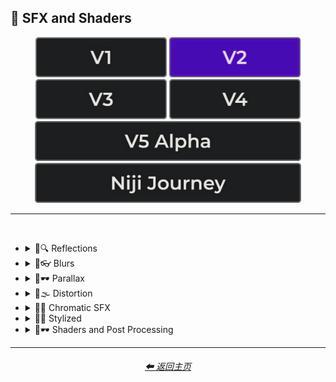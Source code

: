 <h2>🌈 SFX and Shaders</h2>

<div align="center">

[<img src="/Images/Repo_Parts/Buttons/Version_Buttons/button_version_V1_inactive.webp?raw=true" alt="MidJourney V1" height="64" />](/Pages/MJ_V1/Style_Pages/Sphere/SFX_and_Shaders.md)
[<img src="/Images/Repo_Parts/Buttons/Version_Buttons/button_version_V2_active.webp?raw=true" alt="MidJourney V2" height="64" />](/Pages/MJ_V2/Style_Pages/Sphere/SFX_and_Shaders.md)
[<img src="/Images/Repo_Parts/Buttons/Version_Buttons/button_version_V3_inactive.webp?raw=true" alt="MidJourney V3" height="64" />](/Pages/MJ_V3/Style_Pages/Sphere/SFX_and_Shaders.md)
[<img src="/Images/Repo_Parts/Buttons/Version_Buttons/button_version_V4_inactive.webp?raw=true" alt="MidJourney V4" height="64" />](/Pages/MJ_V4/Style_Pages/Just_The_Style/SFX_and_Shaders.md)
<br>
[<img src="/Images/Repo_Parts/Buttons/Version_Buttons/button_version_V5_Alpha_inactive_half.webp?raw=true" alt="MidJourney V5" height="64" />](/Pages/MJ_V5/Style_Pages/Just_The_Style/SFX_and_Shaders.md)
[<img src="/Images/Repo_Parts/Buttons/Version_Buttons/button_version_niji_inactive_half.webp?raw=true" alt="Niji Journey" height="64" />](/Pages/Niji_Journey/Style_Pages/SFX_and_Shaders.md)


</div>

<hr>
<br>


- <details><summary>🌈🔍 Reflections</summary><p><div align="center">

    | Ray Tracing Reflections | Lumen Reflections | Screen Space Reflections |
    | :-: | :-: | :-: |
    | <img src="/Images/MJ_V2/MidJourney_Styles_(sphere)/sphere_RayTracingReflections.webp?raw=true" width="256" /> | <img src="/Images/MJ_V2/MidJourney_Styles_(sphere)/sphere_LumenReflections.webp?raw=true" width="256" /> | <img src="/Images/MJ_V2/MidJourney_Styles_(sphere)/sphere_ScreenSpaceReflections.webp?raw=true" width="256" /> |
    
    <br>
    
    | Diffraction Grading |
    | :-: |
    | <img src="/Images/MJ_V2/MidJourney_Styles_(sphere)/sphere_DiffractionGrading.webp?raw=true" width="256" /> |

    <br>

    | Reflection in a Puddle | Water Reflection |
    | :-: | :-: |
    | <img src="/Images/MJ_V2/MidJourney_Styles_(sphere)/Wave_10/sphere_Reflection_in_a_puddle.webp?raw=true" width="256" /> | <img src="/Images/MJ_V2/MidJourney_Styles_(sphere)/Wave_10/sphere_Water_Reflection.webp?raw=true" width="256" /> |

    </div></p></details>



- <details><summary>🌈👓 Blurs</summary><p><div align="center">

    | Blur | Blurred |
    | :-: | :-: |
    | <img src="/Images/MJ_V2/MidJourney_Styles_(sphere)/Wave_13/sphere_Blur.webp?raw=true" width="256" /> | <img src="/Images/MJ_V2/MidJourney_Styles_(sphere)/Wave_13/sphere_Blurred.webp?raw=true" width="256" /> |

    <br>

    | Blurry | Blur Effect | Tilt Blur |
    | :-: | :-: | :-: |
    | <img src="/Images/MJ_V2/MidJourney_Styles_(sphere)/sphere_Blurry.webp?raw=true" width="256" /> | <img src="/Images/MJ_V2/MidJourney_Styles_(sphere)/sphere_blureffect.webp?raw=true" width="256" /> | <img src="/Images/MJ_V2/MidJourney_Styles_(sphere)/sphere_tiltblur.webp?raw=true" width="256" /> |

    <br>

    | Surface-Blur | Radial-Blur | Gaussian-Blur |
    | :-: | :-: | :-: |
    | <img src="/Images/MJ_V2/MidJourney_Styles_(sphere)/sphere_Surface-Blur.webp?raw=true" width="256" /> | <img src="/Images/MJ_V2/MidJourney_Styles_(sphere)/sphere_Radial-Blur.webp?raw=true" width="256" /> | <img src="/Images/MJ_V2/MidJourney_Styles_(sphere)/sphere_Gaussian-Blur.webp?raw=true" width="256" /> |

    <br>

    | Motion | Motion-Blur | Drifting |
    | :-: | :-: | :-: |
    | <img src="/Images/MJ_V2/MidJourney_Styles_(sphere)/Wave_13/sphere_Motion.webp?raw=true" width="256" /> | <img src="/Images/MJ_V2/MidJourney_Styles_(sphere)/sphere_Motion-Blur.webp?raw=true" width="256" /> | <img src="/Images/MJ_V2/MidJourney_Styles_(sphere)/Wave_14/sphere_Drifting.webp?raw=true" width="256" /> |

    <br>

    | Field-Blur |
    | :-: |
    | <img src="/Images/MJ_V2/MidJourney_Styles_(sphere)/sphere_Field-Blur.webp?raw=true" width="256" /> |

    </div></p></details>


- <details><summary>🌈🕶 Parallax</summary><p><div align="center">

    | Parallax |
    | :-: |
    | <img src="/Images/MJ_V2/MidJourney_Styles_(sphere)/sphere_Parallax.webp?raw=true" width="256" /> |
    
    <br>
    
    | Anaglyph |
    | :-: |
    | <img src="/Images/MJ_V2/MidJourney_Styles_(sphere)/sphere_Anaglyph.webp?raw=true" width="256" /> |
    
    <br>
    
    | Multiscopy | Autostereoscopy | Stereoscopy |
    | :-: | :-: | :-: |
    | <img src="/Images/MJ_V2/MidJourney_Styles_(sphere)/sphere_Multiscopy.webp?raw=true" width="256" /> | <img src="/Images/MJ_V2/MidJourney_Styles_(sphere)/sphere_Autostereoscopy.webp?raw=true" width="256" /> | <img src="/Images/MJ_V2/MidJourney_Styles_(sphere)/sphere_Stereoscopy.webp?raw=true" width="256" /> |
    
    </div></p></details>


- <details><summary>🌈🌫 Distortion</summary><p><div align="center">

    | Distortion | Phase Distortion |
    | :-: | :-: |
    | <img src="/Images/MJ_V2/MidJourney_Styles_(sphere)/sphere_distortion.webp?raw=true" width="256" /> | <img src="/Images/MJ_V2/MidJourney_Styles_(sphere)/sphere_Phase_Distortion.webp?raw=true" width="256" /> |

    <br>
    
    | Barrel Distortion | Radial Distortion |
    | :-: | :-: |
    | <img src="/Images/MJ_V2/MidJourney_Styles_(sphere)/sphere_Barrel_Distortion.webp?raw=true" width="256" /> | <img src="/Images/MJ_V2/MidJourney_Styles_(sphere)/sphere_Radial_Distortion.webp?raw=true" width="256" /> |
    
    <br>
    
    | Amplitude Distortion | Harmonic Distortion | Frequency Response Distortion |
    | :-: | :-: | :-: |
    | <img src="/Images/MJ_V2/MidJourney_Styles_(sphere)/sphere_Amplitude_Distortion.webp?raw=true" width="256" /> | <img src="/Images/MJ_V2/MidJourney_Styles_(sphere)/sphere_Harmonic_Distortion.webp?raw=true" width="256" /> | <img src="/Images/MJ_V2/MidJourney_Styles_(sphere)/sphere_Frequency_Response_Distortion.webp?raw=true" width="256" /> |
    
    <br>
    
    | Group Delay Distortion | Pincushion Distortion | Mustache Distortion |
    | :-: | :-: | :-: |
    | <img src="/Images/MJ_V2/MidJourney_Styles_(sphere)/sphere_Group_Delay_Distortion.webp?raw=true" width="256" /> | <img src="/Images/MJ_V2/MidJourney_Styles_(sphere)/sphere_Pincushion_Distortion.webp?raw=true" width="256" /> | <img src="/Images/MJ_V2/MidJourney_Styles_(sphere)/sphere_Mustache_Distortion.webp?raw=true" width="256" /> |

    <br>

    | Morph | Morphing |
    | :-: | :-: |
    | <img src="/Images/MJ_V2/MidJourney_Styles_(sphere)/sphere_Morph.webp?raw=true" width="256" /> | <img src="/Images/MJ_V2/MidJourney_Styles_(sphere)/sphere_Morphing.webp?raw=true" width="256" /> |
    
    <br>
    
    | Interlace | Interlaced |
    | :-: | :-: |
    | <img src="/Images/MJ_V2/MidJourney_Styles_(sphere)/sphere_Interlace.webp?raw=true" width="256" /> | <img src="/Images/MJ_V2/MidJourney_Styles_(sphere)/sphere_interlaced.webp?raw=true" width="256" /> |

    <br>

    | Lenticular | Continuous Droste | Tornadic |
    | :-: | :-: | :-: |
    | <img src="/Images/MJ_V2/MidJourney_Styles_(sphere)/sphere_Lenticular.webp?raw=true" width="256" /> | <img src="/Images/MJ_V2/MidJourney_Styles_(sphere)/sphere_ContinuousDroste.webp?raw=true" width="256" /> | <img src="/Images/MJ_V2/MidJourney_Styles_(sphere)/sphere_Tornadic.webp?raw=true" width="256" /> |
    
    </div></p></details>


- <details><summary>🌈🎨 Chromatic SFX</summary><p><div align="center">

    | Chromatic Aberration | RGB Displacement | Spherical Aberration |
    | :-: | :-: | :-: |
    | <img src="/Images/MJ_V2/MidJourney_Styles_(sphere)/sphere_chromaticaberration.webp?raw=true" width="256" /> | <img src="/Images/MJ_V2/MidJourney_Styles_(sphere)/sphere_RGBDisplacement.webp?raw=true" width="256" /> | <img src="/Images/MJ_V2/MidJourney_Styles_(sphere)/sphere_Spherical_Aberration.webp?raw=true" width="256" /> |

    <br>

    | Harris Shutter |
    | :-: |
    | <img src="/Images/MJ_V2/MidJourney_Styles_(sphere)/sphere_Harris_Shutter.webp?raw=true" width="256" /> |
    
    </div></p></details>


- <details><summary>🌈💫 Stylized</summary><p><div align="center">
    
    | Scan Lines | Edge Detection |
    | :-: | :-: |
    | <img src="/Images/MJ_V2/MidJourney_Styles_(sphere)/sphere_scanlines.webp?raw=true" width="256" /> | <img src="/Images/MJ_V2/MidJourney_Styles_(sphere)/sphere_edgedetection.webp?raw=true" width="256" /> |

    <br>

    | Posterization | Quantization |
    | :-: | :-: |
    | <img src="/Images/MJ_V2/MidJourney_Styles_(sphere)/sphere_posterization.webp?raw=true" width="256" /> | <img src="/Images/MJ_V2/MidJourney_Styles_(sphere)/sphere_Quantization.webp?raw=true" width="256" /> |

    <br>
    
    | Sobel Operator | Convolution Matrix |
    | :-: | :-: |
    | <img src="/Images/MJ_V2/MidJourney_Styles_(sphere)/sphere_Sobeloperator.webp?raw=true" width="256" /> | <img src="/Images/MJ_V2/MidJourney_Styles_(sphere)/sphere_ConvolutionMatrix.webp?raw=true" width="256" /> |

    <br>

    | Moire Patterns | Twisted Rays |
    | :-: | :-: |
    | <img src="/Images/MJ_V2/MidJourney_Styles_(sphere)/sphere_moirepatterns.webp?raw=true" width="256" /> | <img src="/Images/MJ_V2/MidJourney_Styles_(sphere)/sphere_TwistedRays.webp?raw=true" width="256" /> |

    <br>

    | Quantum-Wavetracing | Sabattier Effect |
    | :-: | :-: |
    | <img src="/Images/MJ_V2/MidJourney_Styles_(sphere)/sphere_Quantum-Wavetracing.webp?raw=true" width="256" /> | <img src="/Images/MJ_V2/MidJourney_Styles_(sphere)/sphere_Sabattier_Effect.webp?raw=true" width="256" /> |
    
    <br>

    | Textured |
    | :-: |
    | <img src="/Images/MJ_V2/MidJourney_Styles_(sphere)/sphere_Textured.webp?raw=true" width="256" /> |

    <br>

    | Glowing Edges |
    | :-: |
    | <img src="/Images/MJ_V2/MidJourney_Styles_(sphere)/sphere_Glowing_Edges.webp?raw=true" width="256" /> |

    <br>
    
    | Tessellated | Emboss | Starburst |
    | :-: | :-: | :-: |
    | <img src="/Images/MJ_V2/MidJourney_Styles_(sphere)/sphere_Tessellated.webp?raw=true" width="256" /> | <img src="/Images/MJ_V2/MidJourney_Styles_(sphere)/sphere_Emboss.webp?raw=true" width="256" /> | <img src="/Images/MJ_V2/MidJourney_Styles_(sphere)/sphere_Starburst.webp?raw=true" width="256" /> |

    <br>

    | Cropped | Sharpened |
    | :-: | :-: |
    | <img src="/Images/MJ_V2/MidJourney_Styles_(sphere)/sphere_Cropped.webp?raw=true" width="256" /> | <img src="/Images/MJ_V2/MidJourney_Styles_(sphere)/sphere_Sharpened.webp?raw=true" width="256" /> |

    <br>
    
    | Dilate | Erode |
    | :-: | :-: |
    | <img src="/Images/MJ_V2/MidJourney_Styles_(sphere)/sphere_Dilate.webp?raw=true" width="256" /> | <img src="/Images/MJ_V2/MidJourney_Styles_(sphere)/sphere_Erode.webp?raw=true" width="256" /> |

    <br>
    
    | Smudged | Mordancage |
    | :-: | :-: |
    | <img src="/Images/MJ_V2/MidJourney_Styles_(sphere)/sphere_Smudged.webp?raw=true" width="256" /> | <img src="/Images/MJ_V2/MidJourney_Styles_(sphere)/sphere_Mordancage.webp?raw=true" width="256" /> |

    <br>
    
    | Recursion | Repetition |
    | :-: | :-: |
    | <img src="/Images/MJ_V2/MidJourney_Styles_(sphere)/sphere_Recursion.webp?raw=true" width="256" /> | <img src="/Images/MJ_V2/MidJourney_Styles_(sphere)/sphere_Repetition.webp?raw=true" width="256" /> |
    
    <br>
    
    | Tracers |
    | :-: |
    | <img src="/Images/MJ_V2/MidJourney_Styles_(sphere)/sphere_Tracers.webp?raw=true" width="256" /> |

    <br>

    | Volume | Oscillation |
    | :-: | :-: |
    | <img src="/Images/MJ_V2/MidJourney_Styles_(sphere)/Wave_14/sphere_Volume.webp?raw=true" width="256" /> | <img src="/Images/MJ_V2/MidJourney_Styles_(sphere)/Wave_14/sphere_Oscillation.webp?raw=true" width="256" /> |

    </div></p></details>


- <details><summary>🌈🕶 Shaders and Post Processing</summary><p><div align="center">

    | Ray Traced | Ray Tracing Ambient Occlusion | RTX |
    | :-: | :-: | :-: |
    | <img src="/Images/MJ_V2/MidJourney_Styles_(sphere)/sphere_RayTraced.webp?raw=true" width="256" /> | <img src="/Images/MJ_V2/MidJourney_Styles_(sphere)/sphere_RayTracingAmbientOcclusion.webp?raw=true" width="256" /> | <img src="/Images/MJ_V2/MidJourney_Styles_(sphere)/sphere_RTX.webp?raw=true" width="256" /> |
    
    <br>

    | Shaders | OpenGL-Shaders | GLSL-Shaders |
    | :-: | :-: | :-: |
    | <img src="/Images/MJ_V2/MidJourney_Styles_(sphere)/sphere_shaders.webp?raw=true" width="256" /> | <img src="/Images/MJ_V2/MidJourney_Styles_(sphere)/sphere_OpenGL-Shaders.webp?raw=true" width="256" /> | <img src="/Images/MJ_V2/MidJourney_Styles_(sphere)/sphere_GLSL-Shaders.webp?raw=true" width="256" /> |
    
    <br>

    | Anti-Aliasing | FXAA | TXAA |
    | :-: | :-: | :-: |
    | <img src="/Images/MJ_V2/MidJourney_Styles_(sphere)/sphere_Anti-aliasing.webp?raw=true" width="256" /> | <img src="/Images/MJ_V2/MidJourney_Styles_(sphere)/sphere_FXAA.webp?raw=true" width="256" /> | <img src="/Images/MJ_V2/MidJourney_Styles_(sphere)/sphere_TXAA.webp?raw=true" width="256" /> |
    
    <br>
    
    | Sharpen | Spot-Healing | Digitally Enhanced |
    | :-: | :-: | :-: |
    | <img src="/Images/MJ_V2/MidJourney_Styles_(sphere)/sphere_Sharpen.webp?raw=true" width="256" /> | <img src="/Images/MJ_V2/MidJourney_Styles_(sphere)/sphere_Spot-Healing.webp?raw=true" width="256" /> | <img src="/Images/MJ_V2/MidJourney_Styles_(sphere)/sphere_Digitally_Enhanced.webp?raw=true" width="256" /> |

    <br>

    | Post Processing | Post-Processing | Post-Production |
    | :-: | :-: | :-: |
    | <img src="/Images/MJ_V2/MidJourney_Styles_(sphere)/sphere_postprocessing.webp?raw=true" width="256" /> | <img src="/Images/MJ_V2/MidJourney_Styles_(sphere)/Wave_13/sphere_Post-Processing.webp?raw=true" width="256" /> | <img src="/Images/MJ_V2/MidJourney_Styles_(sphere)/sphere_Post-Production.webp?raw=true" width="256" /> |

    <br>

    | Tone Mapping |
    | :-: |
    | <img src="/Images/MJ_V2/MidJourney_Styles_(sphere)/sphere_Tonemapping.webp?raw=true" width="256" /> |
    
    <br>
    
    | VFX | SFX | CGI |
    | :-: | :-: | :-: |
    | <img src="/Images/MJ_V2/MidJourney_Styles_(sphere)/sphere_VFX.webp?raw=true" width="256" /> | <img src="/Images/MJ_V2/MidJourney_Styles_(sphere)/sphere_SFX.webp?raw=true" width="256" /> | <img src="/Images/MJ_V2/MidJourney_Styles_(sphere)/sphere_CGI.webp?raw=true" width="256" /> |

    <br>
    
    | SSAO | De-Noise | Cel Shading |
    | :-: | :-: | :-: |
    | <img src="/Images/MJ_V2/MidJourney_Styles_(sphere)/sphere_SSAO.webp?raw=true" width="256" /> | <img src="/Images/MJ_V2/MidJourney_Styles_(sphere)/sphere_De-Noise.webp?raw=true" width="256" /> | <img src="/Images/MJ_V2/MidJourney_Styles_(sphere)/sphere_celshading.webp?raw=true" width="256" /> |

    </div></p></details>

<hr>
<div align="center">
    <h6><a href="/README.md">⬅ 返回主页</a></h6>
</div>